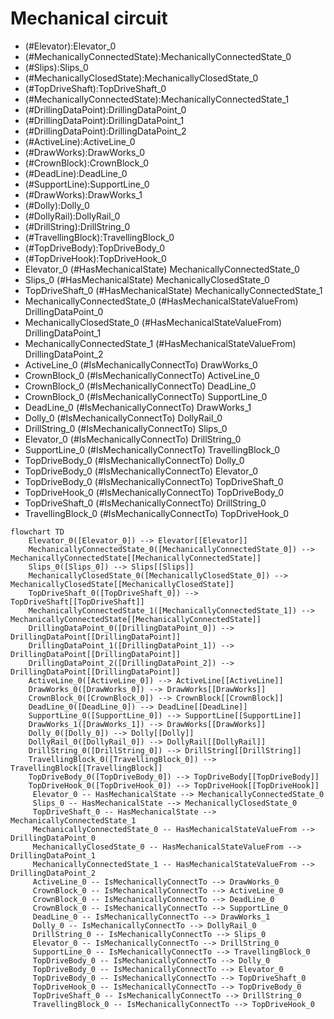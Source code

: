# Mechanical circuit
- (#Elevator):Elevator_0
- (#MechanicallyConnectedState):MechanicallyConnectedState_0
- (#Slips):Slips_0
- (#MechanicallyClosedState):MechanicallyClosedState_0
- (#TopDriveShaft):TopDriveShaft_0
- (#MechanicallyConnectedState):MechanicallyConnectedState_1
- (#DrillingDataPoint):DrillingDataPoint_0
- (#DrillingDataPoint):DrillingDataPoint_1
- (#DrillingDataPoint):DrillingDataPoint_2
- (#ActiveLine):ActiveLine_0
- (#DrawWorks):DrawWorks_0
- (#CrownBlock):CrownBlock_0
- (#DeadLine):DeadLine_0
- (#SupportLine):SupportLine_0
- (#DrawWorks):DrawWorks_1
- (#Dolly):Dolly_0
- (#DollyRail):DollyRail_0
- (#DrillString):DrillString_0
- (#TravellingBlock):TravellingBlock_0
- (#TopDriveBody):TopDriveBody_0
- (#TopDriveHook):TopDriveHook_0
- Elevator_0 (#HasMechanicalState) MechanicallyConnectedState_0
- Slips_0 (#HasMechanicalState) MechanicallyClosedState_0
- TopDriveShaft_0 (#HasMechanicalState) MechanicallyConnectedState_1
- MechanicallyConnectedState_0 (#HasMechanicalStateValueFrom) DrillingDataPoint_0
- MechanicallyClosedState_0 (#HasMechanicalStateValueFrom) DrillingDataPoint_1
- MechanicallyConnectedState_1 (#HasMechanicalStateValueFrom) DrillingDataPoint_2
- ActiveLine_0 (#IsMechanicallyConnectTo) DrawWorks_0
- CrownBlock_0 (#IsMechanicallyConnectTo) ActiveLine_0
- CrownBlock_0 (#IsMechanicallyConnectTo) DeadLine_0
- CrownBlock_0 (#IsMechanicallyConnectTo) SupportLine_0
- DeadLine_0 (#IsMechanicallyConnectTo) DrawWorks_1
- Dolly_0 (#IsMechanicallyConnectTo) DollyRail_0
- DrillString_0 (#IsMechanicallyConnectTo) Slips_0
- Elevator_0 (#IsMechanicallyConnectTo) DrillString_0
- SupportLine_0 (#IsMechanicallyConnectTo) TravellingBlock_0
- TopDriveBody_0 (#IsMechanicallyConnectTo) Dolly_0
- TopDriveBody_0 (#IsMechanicallyConnectTo) Elevator_0
- TopDriveBody_0 (#IsMechanicallyConnectTo) TopDriveShaft_0
- TopDriveHook_0 (#IsMechanicallyConnectTo) TopDriveBody_0
- TopDriveShaft_0 (#IsMechanicallyConnectTo) DrillString_0
- TravellingBlock_0 (#IsMechanicallyConnectTo) TopDriveHook_0
```mermaid
flowchart TD
	Elevator_0([Elevator_0]) --> Elevator[[Elevator]]
	MechanicallyConnectedState_0([MechanicallyConnectedState_0]) --> MechanicallyConnectedState[[MechanicallyConnectedState]]
	Slips_0([Slips_0]) --> Slips[[Slips]]
	MechanicallyClosedState_0([MechanicallyClosedState_0]) --> MechanicallyClosedState[[MechanicallyClosedState]]
	TopDriveShaft_0([TopDriveShaft_0]) --> TopDriveShaft[[TopDriveShaft]]
	MechanicallyConnectedState_1([MechanicallyConnectedState_1]) --> MechanicallyConnectedState[[MechanicallyConnectedState]]
	DrillingDataPoint_0([DrillingDataPoint_0]) --> DrillingDataPoint[[DrillingDataPoint]]
	DrillingDataPoint_1([DrillingDataPoint_1]) --> DrillingDataPoint[[DrillingDataPoint]]
	DrillingDataPoint_2([DrillingDataPoint_2]) --> DrillingDataPoint[[DrillingDataPoint]]
	ActiveLine_0([ActiveLine_0]) --> ActiveLine[[ActiveLine]]
	DrawWorks_0([DrawWorks_0]) --> DrawWorks[[DrawWorks]]
	CrownBlock_0([CrownBlock_0]) --> CrownBlock[[CrownBlock]]
	DeadLine_0([DeadLine_0]) --> DeadLine[[DeadLine]]
	SupportLine_0([SupportLine_0]) --> SupportLine[[SupportLine]]
	DrawWorks_1([DrawWorks_1]) --> DrawWorks[[DrawWorks]]
	Dolly_0([Dolly_0]) --> Dolly[[Dolly]]
	DollyRail_0([DollyRail_0]) --> DollyRail[[DollyRail]]
	DrillString_0([DrillString_0]) --> DrillString[[DrillString]]
	TravellingBlock_0([TravellingBlock_0]) --> TravellingBlock[[TravellingBlock]]
	TopDriveBody_0([TopDriveBody_0]) --> TopDriveBody[[TopDriveBody]]
	TopDriveHook_0([TopDriveHook_0]) --> TopDriveHook[[TopDriveHook]]
	 Elevator_0 -- HasMechanicalState --> MechanicallyConnectedState_0 
	 Slips_0 -- HasMechanicalState --> MechanicallyClosedState_0 
	 TopDriveShaft_0 -- HasMechanicalState --> MechanicallyConnectedState_1 
	 MechanicallyConnectedState_0 -- HasMechanicalStateValueFrom --> DrillingDataPoint_0 
	 MechanicallyClosedState_0 -- HasMechanicalStateValueFrom --> DrillingDataPoint_1 
	 MechanicallyConnectedState_1 -- HasMechanicalStateValueFrom --> DrillingDataPoint_2 
	 ActiveLine_0 -- IsMechanicallyConnectTo --> DrawWorks_0 
	 CrownBlock_0 -- IsMechanicallyConnectTo --> ActiveLine_0 
	 CrownBlock_0 -- IsMechanicallyConnectTo --> DeadLine_0 
	 CrownBlock_0 -- IsMechanicallyConnectTo --> SupportLine_0 
	 DeadLine_0 -- IsMechanicallyConnectTo --> DrawWorks_1 
	 Dolly_0 -- IsMechanicallyConnectTo --> DollyRail_0 
	 DrillString_0 -- IsMechanicallyConnectTo --> Slips_0 
	 Elevator_0 -- IsMechanicallyConnectTo --> DrillString_0 
	 SupportLine_0 -- IsMechanicallyConnectTo --> TravellingBlock_0 
	 TopDriveBody_0 -- IsMechanicallyConnectTo --> Dolly_0 
	 TopDriveBody_0 -- IsMechanicallyConnectTo --> Elevator_0 
	 TopDriveBody_0 -- IsMechanicallyConnectTo --> TopDriveShaft_0 
	 TopDriveHook_0 -- IsMechanicallyConnectTo --> TopDriveBody_0 
	 TopDriveShaft_0 -- IsMechanicallyConnectTo --> DrillString_0 
	 TravellingBlock_0 -- IsMechanicallyConnectTo --> TopDriveHook_0 
```
